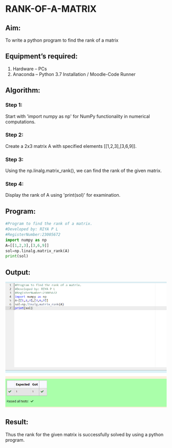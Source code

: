 # RANK-OF-A-MATRIX
## Aim:
To write a python program to find the rank of a matrix
## Equipment’s required:
1. 	Hardware – PCs
2. 	Anaconda – Python 3.7 Installation / Moodle-Code Runner
## Algorithm:
### Step 1: 
Start with 'import numpy as np' for NumPy functionality in numerical computations.
### Step 2:
Create a 2x3 matrix A with specified elements [[1,2,3],[3,6,9]].
### Step 3: 
Using the np.linalg.matrix_rank(), we can find the rank of the given matrix.
### Step 4: 
Display the rank of A using 'print(sol)' for examination.
## Program:
```PYTHON
#Program to find the rank of a matrix.
#Developed by: RIYA P L
#RegisterNumber:23005672
import numpy as np
A=[[1,2,3],[3,6,9]]
sol=np.linalg.matrix_rank(A)
print(sol)
```
## Output:
![output](./rankofmatrix.png)
## Result:
Thus the rank for the given matrix is successfully solved by  using a python program.

